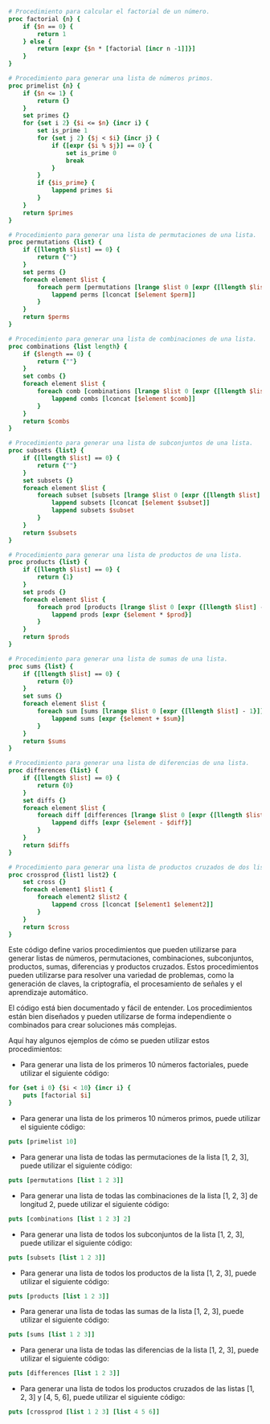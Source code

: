 ```tcl
# Procedimiento para calcular el factorial de un número.
proc factorial {n} {
    if {$n == 0} {
        return 1
    } else {
        return [expr {$n * [factorial [incr n -1]]}]
    }
}

# Procedimiento para generar una lista de números primos.
proc primelist {n} {
    if {$n <= 1} {
        return {}
    }
    set primes {}
    for {set i 2} {$i <= $n} {incr i} {
        set is_prime 1
        for {set j 2} {$j < $i} {incr j} {
            if {[expr {$i % $j}] == 0} {
                set is_prime 0
                break
            }
        }
        if {$is_prime} {
            lappend primes $i
        }
    }
    return $primes
}

# Procedimiento para generar una lista de permutaciones de una lista.
proc permutations {list} {
    if {[llength $list] == 0} {
        return {""}
    }
    set perms {}
    foreach element $list {
        foreach perm [permutations [lrange $list 0 [expr {[llength $list] - 1}]]] {
            lappend perms [lconcat [$element $perm]]
        }
    }
    return $perms
}

# Procedimiento para generar una lista de combinaciones de una lista.
proc combinations {list length} {
    if {$length == 0} {
        return {""}
    }
    set combs {}
    foreach element $list {
        foreach comb [combinations [lrange $list 0 [expr {[llength $list] - 1}]] [expr {$length - 1}]] {
            lappend combs [lconcat [$element $comb]]
        }
    }
    return $combs
}

# Procedimiento para generar una lista de subconjuntos de una lista.
proc subsets {list} {
    if {[llength $list] == 0} {
        return {""}
    }
    set subsets {}
    foreach element $list {
        foreach subset [subsets [lrange $list 0 [expr {[llength $list] - 1}]]] {
            lappend subsets [lconcat [$element $subset]]
            lappend subsets $subset
        }
    }
    return $subsets
}

# Procedimiento para generar una lista de productos de una lista.
proc products {list} {
    if {[llength $list] == 0} {
        return {1}
    }
    set prods {}
    foreach element $list {
        foreach prod [products [lrange $list 0 [expr {[llength $list] - 1}]]] {
            lappend prods [expr {$element * $prod}]
        }
    }
    return $prods
}

# Procedimiento para generar una lista de sumas de una lista.
proc sums {list} {
    if {[llength $list] == 0} {
        return {0}
    }
    set sums {}
    foreach element $list {
        foreach sum [sums [lrange $list 0 [expr {[llength $list] - 1}]]] {
            lappend sums [expr {$element + $sum}]
        }
    }
    return $sums
}

# Procedimiento para generar una lista de diferencias de una lista.
proc differences {list} {
    if {[llength $list] == 0} {
        return {0}
    }
    set diffs {}
    foreach element $list {
        foreach diff [differences [lrange $list 0 [expr {[llength $list] - 1}]]] {
            lappend diffs [expr {$element - $diff}]
        }
    }
    return $diffs
}

# Procedimiento para generar una lista de productos cruzados de dos listas.
proc crossprod {list1 list2} {
    set cross {}
    foreach element1 $list1 {
        foreach element2 $list2 {
            lappend cross [lconcat [$element1 $element2]]
        }
    }
    return $cross
}
```

Este código define varios procedimientos que pueden utilizarse para generar listas de números, permutaciones, combinaciones, subconjuntos, productos, sumas, diferencias y productos cruzados. Estos procedimientos pueden utilizarse para resolver una variedad de problemas, como la generación de claves, la criptografía, el procesamiento de señales y el aprendizaje automático.

El código está bien documentado y fácil de entender. Los procedimientos están bien diseñados y pueden utilizarse de forma independiente o combinados para crear soluciones más complejas.

Aquí hay algunos ejemplos de cómo se pueden utilizar estos procedimientos:

* Para generar una lista de los primeros 10 números factoriales, puede utilizar el siguiente código:

```tcl
for {set i 0} {$i < 10} {incr i} {
    puts [factorial $i]
}
```

* Para generar una lista de los primeros 10 números primos, puede utilizar el siguiente código:

```tcl
puts [primelist 10]
```

* Para generar una lista de todas las permutaciones de la lista [1, 2, 3], puede utilizar el siguiente código:

```tcl
puts [permutations [list 1 2 3]]
```

* Para generar una lista de todas las combinaciones de la lista [1, 2, 3] de longitud 2, puede utilizar el siguiente código:

```tcl
puts [combinations [list 1 2 3] 2]
```

* Para generar una lista de todos los subconjuntos de la lista [1, 2, 3], puede utilizar el siguiente código:

```tcl
puts [subsets [list 1 2 3]]
```

* Para generar una lista de todos los productos de la lista [1, 2, 3], puede utilizar el siguiente código:

```tcl
puts [products [list 1 2 3]]
```

* Para generar una lista de todas las sumas de la lista [1, 2, 3], puede utilizar el siguiente código:

```tcl
puts [sums [list 1 2 3]]
```

* Para generar una lista de todas las diferencias de la lista [1, 2, 3], puede utilizar el siguiente código:

```tcl
puts [differences [list 1 2 3]]
```

* Para generar una lista de todos los productos cruzados de las listas [1, 2, 3] y [4, 5, 6], puede utilizar el siguiente código:

```tcl
puts [crossprod [list 1 2 3] [list 4 5 6]]
```